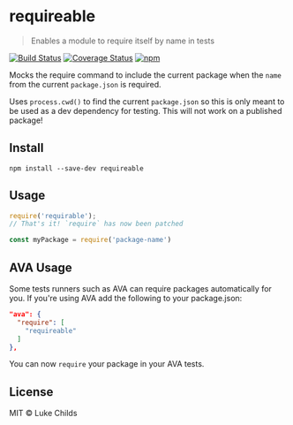 # requireable

> Enables a module to require itself by name in tests

[![Build Status](https://travis-ci.org/lukechilds/requireable.svg?branch=master)](https://travis-ci.org/lukechilds/requireable)
[![Coverage Status](https://coveralls.io/repos/github/lukechilds/requireable/badge.svg?branch=master)](https://coveralls.io/github/lukechilds/requireable?branch=master)
[![npm](https://img.shields.io/npm/v/requireable.svg)](https://www.npmjs.com/package/requireable)

Mocks the require command to include the current package when the `name` from the current `package.json` is required.

Uses `process.cwd()` to find the current `package.json` so this is only meant to be used as a dev dependency for testing. This will not work on a published package!

## Install

```shell
npm install --save-dev requireable
```

## Usage

```js
require('requirable');
// That's it! `require` has now been patched

const myPackage = require('package-name')
```

## AVA Usage

Some tests runners such as AVA can require packages automatically for you. If you're using AVA add the following to your package.json:

```json
"ava": {
  "require": [
    "requireable"
  ]
},
 ```

 You can now `require` your package in your AVA tests.

## License

MIT © Luke Childs
